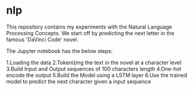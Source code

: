 # nlp
This repository contains my experiments with the Natural Language Processing Concepts. We start off by predicting the next letter in the famous 'DaVinci Code' novel. 

The Jupyter notebook has the below steps:

1.Loading the data
2.Tokenizing the text in the novel at a character level
3.Build Input and Output sequences of 100 characters length
4.One-hot encode the output
5.Build the Model using a LSTM layer
6.Use the trained model to predict the next character given a input sequence
